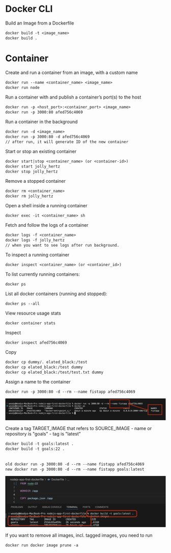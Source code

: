 # Docker CLI

Build an Image from a Dockerfile

    docker build -t <image_name>
    docker build .



# Container

Create and run a container from an image, with a custom name

    docker run --name <container_name> <image_name>
    docker run node

Run a container with and publish a container’s port(s) to the host

    docker run -p <host_port>:<container_port> <image_name>
    docker run -p 3000:80 afed756c4069


Run a container in the background

    docker run -d <image_name> 
    docker run -p 3000:80 -d afed756c4069
    // after run, it will generate ID of the new container


Start or stop an existing container

    docker start|stop <container_name> (or <container-id>)
    docker start jolly_hertz
    docker stop jolly_hertz

Remove a stopped container

    docker rm <container_name>
    docker rm jolly_hertz

Open a shell inside a running container

    docker exec -it <container_name> sh

Fetch and follow the logs of a container

    docker logs -f <container_name>
    docker logs -f jolly_hertz
    // when you want to see logs after run background.

To inspect a running container

    docker inspect <container_name> (or <container_id>)

To list currently running containers:

    docker ps

List all docker containers (running and stopped):

    docker ps --all

View resource usage stats

    docker container stats

Inspect

    docker inspect afed756c4069

Copy 

    docker cp dummy/. elated_black:/test
    docker cp elated_black:/test dummy
    docker cp elated_black:/test/test.txt dummy


Assign a name to the container

    docker run -p 3000:80 -d --rm --name fistapp afed756c4069
    
![assign_name_to_the_container.png](assets/images/assign_name_to_the_container.png)



Create a tag TARGET_IMAGE that refers to SOURCE_IMAGE - name or repository is "goals" - tag is "latest"


    docker build -t goals:latest .
    docker build -t goals:22 .


    old docker run -p 3000:80 -d --rm --name fistapp afed756c4069
    new docker run -p 3000:80 -d --rm --name fistapp goals:latest

    
    
![tag_refers_to_image.png](assets/images/tag_refers_to_image.png)


If you want to remove all images, incl. tagged images, you need to run

    docker run docker image prune -a
    
